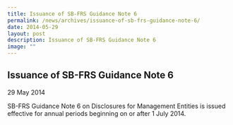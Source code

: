 ```yaml
---
title: Issuance of SB-FRS Guidance Note 6
permalink: /news/archives/issuance-of-sb-frs-guidance-note-6/
date: 2014-05-29
layout: post
description: Issuance of SB-FRS Guidance Note 6
image: ""
---
```

Issuance of SB-FRS Guidance Note 6
----------------------------------

29 May 2014

SB-FRS Guidance Note 6 on Disclosures for Management Entities is issued effective for annual periods beginning on or after 1 July 2014.